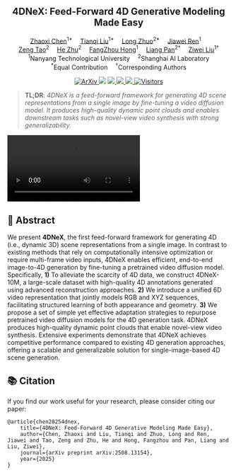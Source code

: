 <div align="center">

## 4DNeX: Feed-Forward 4D Generative Modeling Made Easy

</div>

<div>
<div align="center">
    <a href='https://frozenburning.github.io/' target='_blank'>Zhaoxi Chen</a><sup>1*</sup>&emsp;
    <a href='http://tqtqliu.github.io/' target='_blank'>Tianqi Liu</a><sup>1*</sup>&emsp;
    <a href='https://zhuolong3.github.io/' target='_blank'>Long Zhuo</a><sup>2*</sup>&emsp;   
    <a href='https://jiawei-ren.github.io/' target='_blank'>Jiawei Ren</a><sup>1</sup>&emsp; <br>
    <a href='https://zeng-tao.github.io/' target='_blank'>Zeng Tao</a><sup>2</sup>&emsp;
    <a href='https://scholar.google.com/citations?hl=zh-CN&user=rI0fhugAAAAJ' target='_blank'>He Zhu</a><sup>2</sup>&emsp;
    <a href='https://hongfz16.github.io/' target='_blank'>FangZhou Hong</a><sup>1</sup>&emsp;
    <a href='https://scholar.google.com/citations?user=lSDISOcAAAAJ&hl=zh-CN' target='_blank'>Liang Pan</a><sup>2†</sup>&emsp;
    <a href='https://liuziwei7.github.io/' target='_blank'>Ziwei Liu</a><sup>1†</sup>
</div>
<div>
<div align="center">
    <sup>1</sup>Nanyang Technological University&emsp;
    <sup>2</sup>Shanghai AI Laboratory
</div>
<div align="center">
<sup>*</sup>Equal Contribution&emsp;  <sup>†</sup>Corresponding Authors
</div>

<p align="center">
  <a href="https://arxiv.org/abs/2508.13154" target='_blank'>
    <img src="http://img.shields.io/badge/arXiv-2508.13154-b31b1b?logo=arxiv&logoColor=b31b1b" alt="ArXiv">
  </a>
  <a href="https://4dnex.github.io/4DNeX.pdf" target='_blank'><img src="https://img.shields.io/badge/Paper-PDF-f5cac3?logo=adobeacrobatreader&logoColor=red"/></a>
  <a href="https://4dnex.github.io/" target='_blank'>
    <img src="https://img.shields.io/badge/Project-Page-red?logo=googlechrome&logoColor=red">
  </a>
  <a href="https://huggingface.co/datasets/3DTopia/4DNeX-10M" target='_blank'>
    <img src="https://img.shields.io/badge/Dataset-Download-green?logo=googledrive&logoColor=white">
  </a>
  <a href="https://www.youtube.com/watch?v=jaXNU1-0zgk">
    <img src="https://img.shields.io/badge/YouTube-Video-blue?logo=youtube&logoColor=blue">
  </a>
  <a href="#">
    <img src="https://visitor-badge.laobi.icu/badge?page_id=3DTopia.4DNeX" alt="Visitors">
  </a>
</p>


>**TL;DR**: <em>4DNeX is a feed-forward framework for generating 4D scene representations from a single image by fine-tuning a video diffusion model. It produces high-quality dynamic point clouds and enables downstream tasks such as novel-view video synthesis with strong generalizability.</em>


<video controls autoplay src="https://github.com/user-attachments/assets/7e158b4c-4da6-44f6-b9d0-fa3a427606e5"></video>

## 🌟 Abstract

We present **4DNeX**, the first feed-forward framework for generating 4D (i.e., dynamic 3D) scene representations from a single image. In contrast to existing methods that rely on computationally intensive optimization or require multi-frame video inputs, 4DNeX enables efficient, end-to-end image-to-4D generation by fine-tuning a pretrained video diffusion model. Specifically, **1)** To alleviate the scarcity of 4D data, we construct 4DNeX-10M, a large-scale dataset with high-quality 4D annotations generated using advanced reconstruction approaches. **2)** We introduce a unified 6D video representation that jointly models RGB and XYZ sequences, facilitating structured learning of both appearance and geometry. **3)** We propose a set of simple yet effective adaptation strategies to repurpose pretrained video diffusion models for the 4D generation task. 4DNeX produces high-quality dynamic point clouds that enable novel-view video synthesis. Extensive experiments demonstrate that 4DNeX achieves competitive performance compared to existing 4D generation approaches, offering a scalable and generalizable solution for single-image-based 4D scene generation.


## 📚 Citation
If you find our work useful for your research, please consider citing our paper:

```
@article{chen20254dnex,
    title={4DNeX: Feed-Forward 4D Generative Modeling Made Easy},
    author={Chen, Zhaoxi and Liu, Tianqi and Zhuo, Long and Ren, Jiawei and Tao, Zeng and Zhu, He and Hong, Fangzhou and Pan, Liang and Liu, Ziwei},
    journal={arXiv preprint arXiv:2508.13154},
    year={2025}
}
```
